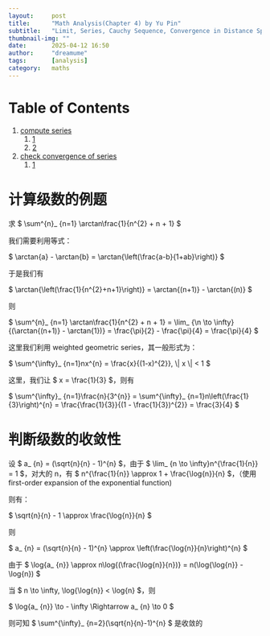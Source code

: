```yaml
---
layout:     post
title:      "Math Analysis(Chapter 4) by Yu Pin"
subtitle:   "Limit, Series, Cauchy Sequence, Convergence in Distance Space"
thumbnail-img: ""
date:       2025-04-12 16:50
author:     "dreamume"
tags: 		[analysis]
category:   maths
---
```

<head>
    <script src="https://cdn.mathjax.org/mathjax/latest/MathJax.js?config=TeX-AMS-MML_HTMLorMML" type="text/javascript"></script>
    <script type="text/x-mathjax-config">
        MathJax.Hub.Config({
            tex2jax: {
            skipTags: ['script', 'noscript', 'style', 'textarea', 'pre'],
            inlineMath: [['$','$']]
            }
        });
    </script>
</head>

# Table of Contents

1.  [compute series](#org1ce2a79)
    1.  [1](#org65c1ff7)
    2.  [2](#orged8f069)
2.  [check convergence of series](#org87f2fb8)
    1.  [1](#orgc328dc8)


<a id="org1ce2a79"></a>

# 计算级数的例题


<a id="org65c1ff7"></a>

求 $ \\sum^{n}_ {n=1} \\arctan\\frac{1}{n^{2} + n + 1} $

我们需要利用等式：

$ \\arctan{a} - \\arctan{b} = \\arctan{\\left(\\frac{a-b}{1+ab}\\right)} $

于是我们有

$ \\arctan{\\left(\\frac{1}{n^{2}+n+1}\\right)} = \\arctan{(n+1)} - \\arctan{(n)} $

则

$ \\sum^{n}_ {n=1} \\arctan\\frac{1}{n^{2} + n + 1} = \\lim_ {\\n \\to \\infty}{(\\arctan{(n+1)} - \\arctan{1})} = \\frac{\\pi}{2} - \\frac{\\pi}{4} = \\frac{\\pi}{4} $


<a id="orged8f069"></a>

这里我们利用 weighted geometric series，其一般形式为：

$ \sum^{\\infty}_ {n=1}nx^{n} = \\frac{x}{(1-x)^{2}}, \\| x \\| < 1 $

这里，我们让 $ x = \\frac{1}{3} $，则有

$ \\sum^{\\infty}_ {n=1}\\frac{n}{3^{n}} = \\sum^{\\infty}_ {n=1}n\\left(\\frac{1}{3}\\right)^{n} = \\frac{\\frac{1}{3}}{(1 - \\frac{1}{3})^{2}} = \\frac{3}{4} $


<a id="org87f2fb8"></a>

# 判断级数的收敛性


<a id="orgc328dc8"></a>

设 $ a_ {n} = (\\sqrt{n}{n} - 1)^{n} $，由于 $ \\lim_ {n \\to \\infty}n^{\\frac{1}{n}} = 1 $，对大的 n，有 $ n^{\\frac{1}{n}} \\approx 1 + \\frac{\\log{n}}{n} $，（使用 first-order expansion of the exponential function)

则有：

$ \\sqrt{n}{n} - 1 \\approx \\frac{\\log{n}}{n} $

则

$ a_ {n} = (\\sqrt{n}{n} - 1)^{n} \\approx \\left(\\frac{\\log{n}}{n}\\right)^{n} $

由于 $ \\log{a_ {n}} \\approx n\\log{(\\frac{\\log{n}}{n})} = n(\\log{\\log{n}} - \\log{n}) $

当 $ n \\to \\infty, \\log{\\log{n}} < \\log{n} $，则

$ \\log{a_ {n}} \\to - \\infty \\Rightarrow a_ {n} \\to 0 $

则可知 $ \\sum^{\\infty}_ {n=2}(\\sqrt{n}{n}-1)^{n} $ 是收敛的
